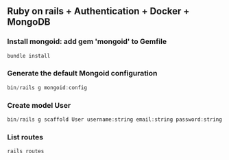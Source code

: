 ## Ruby on rails + Authentication + Docker + MongoDB

### Install mongoid: add gem 'mongoid' to Gemfile

```js
bundle install
```

### Generate the default Mongoid configuration

```js
bin/rails g mongoid:config
```

### Create model User

```js
bin/rails g scaffold User username:string email:string password:string
```

### List routes

```js
rails routes
```
